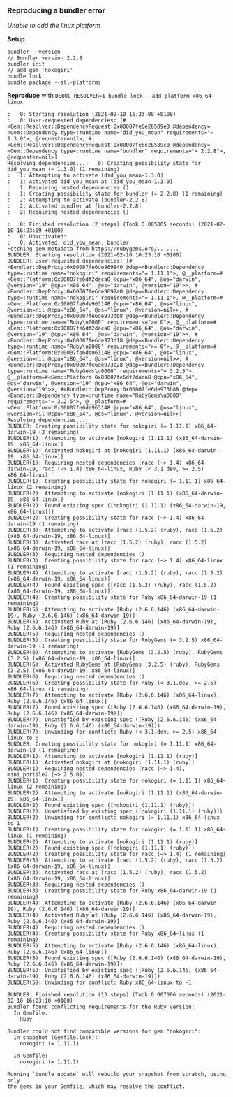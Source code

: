 ### Reproducing a bundler error

_Unable to add the linux platform_

**Setup**

    bundler --version
    // Bundler version 2.2.8
    bundler init
    // add gem 'nokogiri'
    bundle lock
    bundle package --all-platforms

**Reproduce** with `DEBUG_RESOLVER=1 bundle lock --add-platform x86_64-linux`

    :   0: Starting resolution (2021-02-10 16:23:09 +0100)
    :   0: User-requested dependencies: [#<Gem::Resolver::DependencyRequest:0x00007fe6e28589e8 @dependency=<Gem::Dependency type=:runtime name="did_you_mean" requirements="= 1.3.0">, @requester=nil>, #<Gem::Resolver::DependencyRequest:0x00007fe6e28589c0 @dependency=<Gem::Dependency type=:runtime name="bundler" requirements="= 2.2.8">, @requester=nil>]
    Resolving dependencies...:   0: Creating possibility state for did_you_mean (= 1.3.0) (1 remaining)
    :   1: Attempting to activate [did_you_mean-1.3.0]
    :   1: Activated did_you_mean at [did_you_mean-1.3.0]
    :   1: Requiring nested dependencies ()
    :   1: Creating possibility state for bundler (= 2.2.8) (1 remaining)
    :   2: Attempting to activate [bundler-2.2.8]
    :   2: Activated bundler at [bundler-2.2.8]
    :   2: Requiring nested dependencies ()

    :   0: Finished resolution (2 steps) (Took 0.005865 seconds) (2021-02-10 16:23:09 +0100)
    :   0: Unactivated:
    :   0: Activated: did_you_mean, bundler
    Fetching gem metadata from https://rubygems.org/.......
    BUNDLER: Starting resolution (2021-02-10 16:23:10 +0100)
    BUNDLER: User-requested dependencies: [#<Bundler::DepProxy:0x00007fe6de969840 @dep=<Bundler::Dependency type=:runtime name="nokogiri" requirements="= 1.11.1">, @__platform=#<Gem::Platform:0x00007fe6df2daca8 @cpu="x86_64", @os="darwin", @version="19" @cpu="x86_64", @os="darwin", @version="19">>, #<Bundler::DepProxy:0x00007fe6de9697a0 @dep=<Bundler::Dependency type=:runtime name="nokogiri" requirements="= 1.11.1">, @__platform=#<Gem::Platform:0x00007fe6de963148 @cpu="x86_64", @os="linux", @version=nil @cpu="x86_64", @os="linux", @version=nil>>, #<Bundler::DepProxy:0x00007fe6de973db8 @dep=<Bundler::Dependency type=:runtime name="Ruby\u0000" requirements=">= 0">, @__platform=#<Gem::Platform:0x00007fe6df2daca8 @cpu="x86_64", @os="darwin", @version="19" @cpu="x86_64", @os="darwin", @version="19">>, #<Bundler::DepProxy:0x00007fe6de973d18 @dep=<Bundler::Dependency type=:runtime name="Ruby\u0000" requirements=">= 0">, @__platform=#<Gem::Platform:0x00007fe6de963148 @cpu="x86_64", @os="linux", @version=nil @cpu="x86_64", @os="linux", @version=nil>>, #<Bundler::DepProxy:0x00007fe6de973c28 @dep=<Bundler::Dependency type=:runtime name="RubyGems\u0000" requirements="= 3.2.5">, @__platform=#<Gem::Platform:0x00007fe6df2daca8 @cpu="x86_64", @os="darwin", @version="19" @cpu="x86_64", @os="darwin", @version="19">>, #<Bundler::DepProxy:0x00007fe6de973b88 @dep=<Bundler::Dependency type=:runtime name="RubyGems\u0000" requirements="= 3.2.5">, @__platform=#<Gem::Platform:0x00007fe6de963148 @cpu="x86_64", @os="linux", @version=nil @cpu="x86_64", @os="linux", @version=nil>>]
    Resolving dependencies...
    BUNDLER: Creating possibility state for nokogiri (= 1.11.1) x86_64-darwin-19 (2 remaining)
    BUNDLER(1): Attempting to activate [nokogiri (1.11.1) (x86_64-darwin-19, x86_64-linux)]
    BUNDLER(1): Activated nokogiri at [nokogiri (1.11.1) (x86_64-darwin-19, x86_64-linux)]
    BUNDLER(1): Requiring nested dependencies (racc (~> 1.4) x86_64-darwin-19, racc (~> 1.4) x86_64-linux, Ruby (< 3.1.dev, >= 2.5) x86_64-linux)
    BUNDLER(1): Creating possibility state for nokogiri (= 1.11.1) x86_64-linux (2 remaining)
    BUNDLER(2): Attempting to activate [nokogiri (1.11.1) (x86_64-darwin-19, x86_64-linux)]
    BUNDLER(2): Found existing spec ([nokogiri (1.11.1) (x86_64-darwin-19, x86_64-linux)])
    BUNDLER(2): Creating possibility state for racc (~> 1.4) x86_64-darwin-19 (1 remaining)
    BUNDLER(3): Attempting to activate [racc (1.5.2) (ruby), racc (1.5.2) (x86_64-darwin-19, x86_64-linux)]
    BUNDLER(3): Activated racc at [racc (1.5.2) (ruby), racc (1.5.2) (x86_64-darwin-19, x86_64-linux)]
    BUNDLER(3): Requiring nested dependencies ()
    BUNDLER(3): Creating possibility state for racc (~> 1.4) x86_64-linux (1 remaining)
    BUNDLER(4): Attempting to activate [racc (1.5.2) (ruby), racc (1.5.2) (x86_64-darwin-19, x86_64-linux)]
    BUNDLER(4): Found existing spec ([racc (1.5.2) (ruby), racc (1.5.2) (x86_64-darwin-19, x86_64-linux)])
    BUNDLER(4): Creating possibility state for Ruby x86_64-darwin-19 (1 remaining)
    BUNDLER(5): Attempting to activate [Ruby (2.6.6.146) (x86_64-darwin-19), Ruby (2.6.6.146) (x86_64-darwin-19)]
    BUNDLER(5): Activated Ruby at [Ruby (2.6.6.146) (x86_64-darwin-19), Ruby (2.6.6.146) (x86_64-darwin-19)]
    BUNDLER(5): Requiring nested dependencies ()
    BUNDLER(5): Creating possibility state for RubyGems (= 3.2.5) x86_64-darwin-19 (1 remaining)
    BUNDLER(6): Attempting to activate [RubyGems (3.2.5) (ruby), RubyGems (3.2.5) (x86_64-darwin-19, x86_64-linux)]
    BUNDLER(6): Activated RubyGems at [RubyGems (3.2.5) (ruby), RubyGems (3.2.5) (x86_64-darwin-19, x86_64-linux)]
    BUNDLER(6): Requiring nested dependencies ()
    BUNDLER(6): Creating possibility state for Ruby (< 3.1.dev, >= 2.5) x86_64-linux (1 remaining)
    BUNDLER(7): Attempting to activate [Ruby (2.6.6.146) (x86_64-linux), Ruby (2.6.6.146) (x86_64-linux)]
    BUNDLER(7): Found existing spec ([Ruby (2.6.6.146) (x86_64-darwin-19), Ruby (2.6.6.146) (x86_64-darwin-19)])
    BUNDLER(7): Unsatisfied by existing spec ([Ruby (2.6.6.146) (x86_64-darwin-19), Ruby (2.6.6.146) (x86_64-darwin-19)])
    BUNDLER(7): Unwinding for conflict: Ruby (< 3.1.dev, >= 2.5) x86_64-linux to 0
    BUNDLER: Creating possibility state for nokogiri (= 1.11.1) x86_64-darwin-19 (1 remaining)
    BUNDLER(1): Attempting to activate [nokogiri (1.11.1) (ruby)]
    BUNDLER(1): Activated nokogiri at [nokogiri (1.11.1) (ruby)]
    BUNDLER(1): Requiring nested dependencies (racc (~> 1.4), mini_portile2 (~> 2.5.0))
    BUNDLER(1): Creating possibility state for nokogiri (= 1.11.1) x86_64-linux (2 remaining)
    BUNDLER(2): Attempting to activate [nokogiri (1.11.1) (x86_64-darwin-19, x86_64-linux)]
    BUNDLER(2): Found existing spec ([nokogiri (1.11.1) (ruby)])
    BUNDLER(2): Unsatisfied by existing spec ([nokogiri (1.11.1) (ruby)])
    BUNDLER(2): Unwinding for conflict: nokogiri (= 1.11.1) x86_64-linux to 1
    BUNDLER(1): Creating possibility state for nokogiri (= 1.11.1) x86_64-linux (1 remaining)
    BUNDLER(2): Attempting to activate [nokogiri (1.11.1) (ruby)]
    BUNDLER(2): Found existing spec ([nokogiri (1.11.1) (ruby)])
    BUNDLER(2): Creating possibility state for racc (~> 1.4) (1 remaining)
    BUNDLER(3): Attempting to activate [racc (1.5.2) (ruby), racc (1.5.2) (x86_64-darwin-19, x86_64-linux)]
    BUNDLER(3): Activated racc at [racc (1.5.2) (ruby), racc (1.5.2) (x86_64-darwin-19, x86_64-linux)]
    BUNDLER(3): Requiring nested dependencies ()
    BUNDLER(3): Creating possibility state for Ruby x86_64-darwin-19 (1 remaining)
    BUNDLER(4): Attempting to activate [Ruby (2.6.6.146) (x86_64-darwin-19), Ruby (2.6.6.146) (x86_64-darwin-19)]
    BUNDLER(4): Activated Ruby at [Ruby (2.6.6.146) (x86_64-darwin-19), Ruby (2.6.6.146) (x86_64-darwin-19)]
    BUNDLER(4): Requiring nested dependencies ()
    BUNDLER(4): Creating possibility state for Ruby x86_64-linux (1 remaining)
    BUNDLER(5): Attempting to activate [Ruby (2.6.6.146) (x86_64-linux), Ruby (2.6.6.146) (x86_64-linux)]
    BUNDLER(5): Found existing spec ([Ruby (2.6.6.146) (x86_64-darwin-19), Ruby (2.6.6.146) (x86_64-darwin-19)])
    BUNDLER(5): Unsatisfied by existing spec ([Ruby (2.6.6.146) (x86_64-darwin-19), Ruby (2.6.6.146) (x86_64-darwin-19)])
    BUNDLER(5): Unwinding for conflict: Ruby x86_64-linux to -1

    BUNDLER: Finished resolution (13 steps) (Took 0.007066 seconds) (2021-02-10 16:23:10 +0100)
    Bundler found conflicting requirements for the Ruby version:
      In Gemfile:
        Ruby

    Bundler could not find compatible versions for gem "nokogiri":
      In snapshot (Gemfile.lock):
        nokogiri (= 1.11.1)

      In Gemfile:
        nokogiri (= 1.11.1)

    Running `bundle update` will rebuild your snapshot from scratch, using only
    the gems in your Gemfile, which may resolve the conflict.
